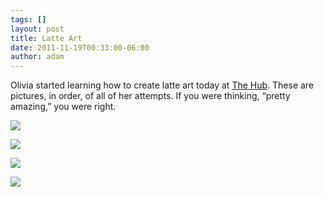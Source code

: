 ```yaml
---
tags: []
layout: post
title: Latte Art
date: 2011-11-19T00:33:00-06:00
author: adam
---
```


Olivia started learning how to create latte art today at [The Hub](http://insidethehub.com/). These are pictures, in order, of all of her attempts. If you were thinking, “pretty amazing,” you were right.

![](/media/luwa7fRsyv1qga9s2o1_1280.jpg)

![](/media/luwa7fRsyv1qga9s2o2_1280.jpg)

![](/media/luwa7fRsyv1qga9s2o3_1280.jpg)

![](/media/luwa7fRsyv1qga9s2o4_1280.jpg)
